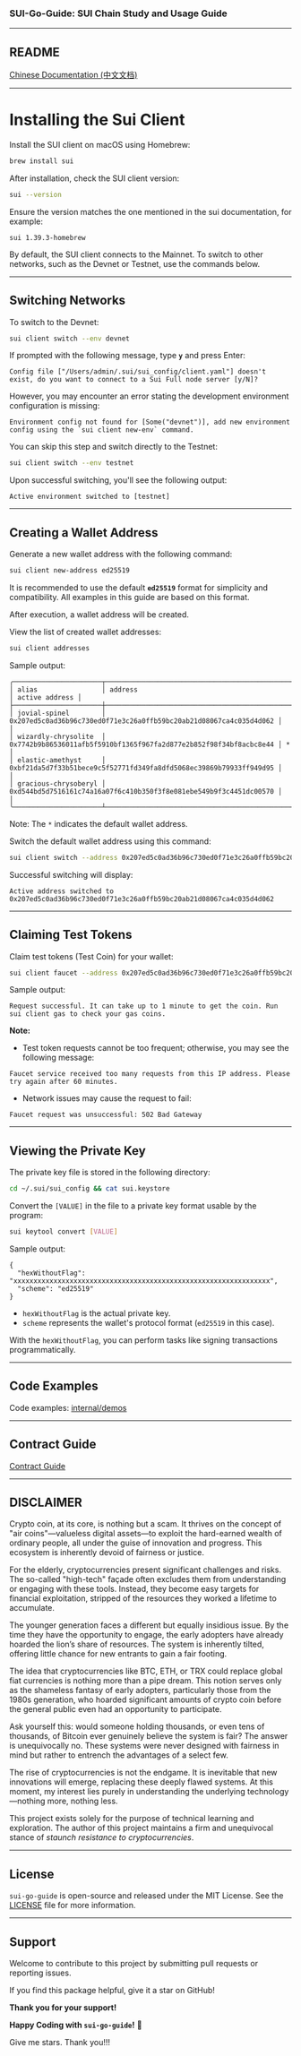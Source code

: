 ### SUI-Go-Guide: SUI Chain Study and Usage Guide

---

## **README**

[Chinese Documentation (中文文档)](README.zh.md)

---

# **Installing the Sui Client**

Install the SUI client on macOS using Homebrew:

```bash
brew install sui
```

After installation, check the SUI client version:

```bash
sui --version
```

Ensure the version matches the one mentioned in the sui documentation, for example:

```text
sui 1.39.3-homebrew
```

By default, the SUI client connects to the Mainnet. To switch to other networks, such as the Devnet or Testnet, use the commands below.

---

## **Switching Networks**

To switch to the Devnet:

```bash
sui client switch --env devnet
```

If prompted with the following message, type **`y`** and press Enter:

```text
Config file ["/Users/admin/.sui/sui_config/client.yaml"] doesn't exist, do you want to connect to a Sui Full node server [y/N]?
```

However, you may encounter an error stating the development environment configuration is missing:

```text
Environment config not found for [Some("devnet")], add new environment config using the `sui client new-env` command.
```

You can skip this step and switch directly to the Testnet:

```bash
sui client switch --env testnet
```

Upon successful switching, you'll see the following output:

```text
Active environment switched to [testnet]
```

---

## **Creating a Wallet Address**

Generate a new wallet address with the following command:

```bash
sui client new-address ed25519
```

It is recommended to use the default **`ed25519`** format for simplicity and compatibility. All examples in this guide are based on this format.

After execution, a wallet address will be created.

View the list of created wallet addresses:

```bash
sui client addresses
```

Sample output:

```text
╭──────────────────────┬────────────────────────────────────────────────────────────────────┬────────────────╮
│ alias                │ address                                                            │ active address │
├──────────────────────┼────────────────────────────────────────────────────────────────────┼────────────────┤
│ jovial-spinel        │ 0x207ed5c0ad36b96c730ed0f71e3c26a0ffb59bc20ab21d08067ca4c035d4d062 │                │
│ wizardly-chrysolite  │ 0x7742b9b86536011afb5f5910bf1365f967fa2d877e2b852f98f34bf8acbc8e44 │ *              │
│ elastic-amethyst     │ 0xbf21da5d7f33b51bece9c5f52771fd349fa8dfd5068ec39869b79933ff949d95 │                │
│ gracious-chrysoberyl │ 0xd544bd5d7516161c74a16a07f6c410b350f3f8e081ebe549b9f3c4451dc00570 │                │
╰──────────────────────┴────────────────────────────────────────────────────────────────────┴────────────────╯
```

Note: The `*` indicates the default wallet address.

Switch the default wallet address using this command:

```bash
sui client switch --address 0x207ed5c0ad36b96c730ed0f71e3c26a0ffb59bc20ab21d08067ca4c035d4d062
```

Successful switching will display:

```text
Active address switched to 0x207ed5c0ad36b96c730ed0f71e3c26a0ffb59bc20ab21d08067ca4c035d4d062
```

---

## **Claiming Test Tokens**

Claim test tokens (Test Coin) for your wallet:

```bash
sui client faucet --address 0x207ed5c0ad36b96c730ed0f71e3c26a0ffb59bc20ab21d08067ca4c035d4d062
```

Sample output:

```text
Request successful. It can take up to 1 minute to get the coin. Run sui client gas to check your gas coins.
```

**Note:**
- Test token requests cannot be too frequent; otherwise, you may see the following message:

```text
Faucet service received too many requests from this IP address. Please try again after 60 minutes.
```

- Network issues may cause the request to fail:

```text
Faucet request was unsuccessful: 502 Bad Gateway
```

---

## **Viewing the Private Key**

The private key file is stored in the following directory:

```bash
cd ~/.sui/sui_config && cat sui.keystore
```

Convert the `[VALUE]` in the file to a private key format usable by the program:

```bash
sui keytool convert [VALUE]
```

Sample output:

```text
{
  "hexWithoutFlag": "xxxxxxxxxxxxxxxxxxxxxxxxxxxxxxxxxxxxxxxxxxxxxxxxxxxxxxxxxxxxxxxx",
  "scheme": "ed25519"
}
```

- `hexWithoutFlag` is the actual private key.
- `scheme` represents the wallet's protocol format (`ed25519` in this case).

With the `hexWithoutFlag`, you can perform tasks like signing transactions programmatically.

---

## **Code Examples**

Code examples: [internal/demos](internal/demos)

---

## **Contract Guide**

[Contract Guide](SUI-MOVE.md)

---

## DISCLAIMER

Crypto coin, at its core, is nothing but a scam. It thrives on the concept of "air coins"—valueless digital assets—to exploit the hard-earned wealth of ordinary people, all under the guise of innovation and progress. This ecosystem is inherently devoid of fairness or justice.

For the elderly, cryptocurrencies present significant challenges and risks. The so-called "high-tech" façade often excludes them from understanding or engaging with these tools. Instead, they become easy targets for financial exploitation, stripped of the resources they worked a lifetime to accumulate.

The younger generation faces a different but equally insidious issue. By the time they have the opportunity to engage, the early adopters have already hoarded the lion’s share of resources. The system is inherently tilted, offering little chance for new entrants to gain a fair footing.

The idea that cryptocurrencies like BTC, ETH, or TRX could replace global fiat currencies is nothing more than a pipe dream. This notion serves only as the shameless fantasy of early adopters, particularly those from the 1980s generation, who hoarded significant amounts of crypto coin before the general public even had an opportunity to participate.

Ask yourself this: would someone holding thousands, or even tens of thousands, of Bitcoin ever genuinely believe the system is fair? The answer is unequivocally no. These systems were never designed with fairness in mind but rather to entrench the advantages of a select few.

The rise of cryptocurrencies is not the endgame. It is inevitable that new innovations will emerge, replacing these deeply flawed systems. At this moment, my interest lies purely in understanding the underlying technology—nothing more, nothing less.

This project exists solely for the purpose of technical learning and exploration. The author of this project maintains a firm and unequivocal stance of *staunch resistance to cryptocurrencies*.

---

## License

`sui-go-guide` is open-source and released under the MIT License. See the [LICENSE](LICENSE) file for more information.

---

## Support

Welcome to contribute to this project by submitting pull requests or reporting issues.

If you find this package helpful, give it a star on GitHub!

**Thank you for your support!**

**Happy Coding with `sui-go-guide`!** 🎉

Give me stars. Thank you!!!
